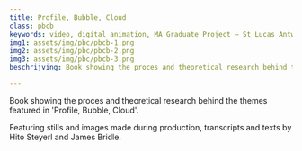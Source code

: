 ```yaml
---
title: Profile, Bubble, Cloud
class: pbcb
keywords: video, digital animation, MA Graduate Project – St Lucas Antwerp, 2019
img1: assets/img/pbc/pbcb-1.png
img2: assets/img/pbc/pbcb-2.png
img3: assets/img/pbc/pbcb-3.png
beschrijving: Book showing the proces and theoretical research behind the themes featured in 'Profile, Bubble, Cloud'.

---
```

Book showing the proces and theoretical research behind the themes featured in 'Profile, Bubble, Cloud'.

Featuring stills and images made during production, transcripts and texts by Hito Steyerl and James Bridle.